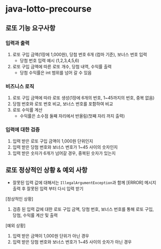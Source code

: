 # java-lotto-precourse

## 로또 기능 요구사항

### 입력과 출력
1. 로또 구입 금액(1장에 1,000원), 당첨 번호 6개 (컴마 기준), 보너스 번호 입력
    - 당첨 번호 입력 예시 (1,2,3,4,5,6)
2. 로또 구입 금액에 따른 로또 개수, 당첨 내역, 수익률 출력
    - 당첨 수익률은 int 범위를 넘어 갈 수 있음

### 비즈니스 로직
1. 로또 구입 금액에 따라 로또 생성(1장에 6개의 번호, 1~45까지의 번호, 중복 없음)
2. 당첨 번호와 로또 번호 비교, 보너스 번호를 포함하여 비교
3. 로또 수익률 계산
   - 수익률은 소수점 둘째 자리에서 반올림(첫째 자리 까지 출력)

### 입력에 대한 검증
1. 입력 받은 로또 구입 금액이 1,000원 단위인지
2. 입력 받은 당첨 번호와 보너스 번호가 1~45 사이의 숫자인지
3. 입력 받은 숫자가 6개가 넘어갈 경우, 중복된 숫자가 있는지

## 로또 정상적인 상황 & 예외 사항
- 잘못된 입력 값에 대해서는 `IllegalArgumentException`과 함께 [ERROR] 메시지 출력 후 잘못된 입력 부터 다시 입력 받기 

[정상적인 상황]
1. 검증 된 입력 값에 대한 로또 구입 금액, 당첨 번호, 보너스 번호를 통해 로또 구입, 당첨, 수익률 계산 및 출력 

[예외 상황]
1. 입력 받은 금액이 1,000원 단위가 아닌 경우
2. 입력 받은 당첨 번호와 보너스 번호가 1~45 사이의 숫자가 아닌 경우
